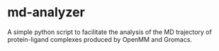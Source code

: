 # md-analyzer
A simple python script to facilitate the analysis of the MD trajectory of protein-ligand complexes produced by OpenMM and Gromacs.
